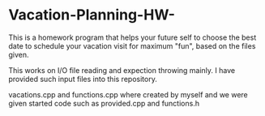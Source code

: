 # Vacation-Planning-HW-
This is a homework program that helps your future self to choose the best date to schedule your vacation visit for maximum "fun", based on the files given.

This works on I/O file reading and expection throwing mainly. I have provided such input files into this repository.

vacations.cpp and functions.cpp where created by myself and we were given started code such as provided.cpp and functions.h
